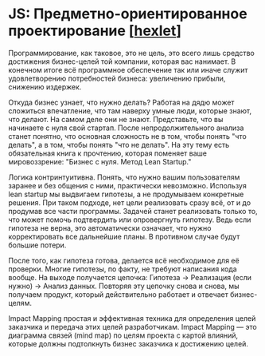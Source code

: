 # JS: Предметно-ориентированное проектирование [[hexlet](https://ru.hexlet.io/courses/js-ddd)]


Программирование, как таковое, это не цель, это всего лишь средство достижения бизнес-целей той компании, которая вас нанимает. В конечном итоге всё программное обеспечение так или иначе служит удовлетворению потребностей бизнеса: увеличению прибыли, снижению издержек.

Откуда бизнес узнает, что нужно делать? Работая на дядю может сложиться впечатление, что там наверху умные люди, которые знают, что делают. На самом деле они не знают. Представьте, что вы начинаете с нуля свой стартап. После непродолжительного анализа станет понятно, что основная сложность не в том, чтобы понять "что делать", а в том, чтобы понять "что не делать". На эту тему есть обязательная книга к прочтению, которая поменяет ваше мировоззрение: "Бизнес с нуля. Метод Lean Startup."

Логика контринтуитивна. Понять, что нужно вашим пользователям заранее и без общения с ними, практически невозможно. Используя lean startup мы выдвигаем гипотезы, а не продумываем конкретные решения. При таком подходе, нет цели реализовать сразу всё, от и до продумав все части программы. Задачей станет реализовать только то, что может помочь подтвердить или опровергнуть гипотезу. Ведь если гипотеза не верна, это автоматически означает, что нужно корректировать все дальнейшие планы. В противном случае будут большие потери.

После того, как гипотеза готова, делается всё необходимое для её проверки. Многие гипотезы, по факту, не требуют написания кода вообще. На выходе получается цепочка: Гипотеза -> Реализация (если нужно) -> Анализ данных. Повторяя эту цепочку снова и снова, мы получаем продукт, который действительно работает и отвечает бизнес-целям.

Impact Mapping простая и эффективная техника для определения целей заказчика и передача этих целей разработчикам. Impact Mapping — это диаграмма связей (mind map) по целям проекта с картой влияний, которые должны подтолкнуть бизнес заказчика к достижению целей.

